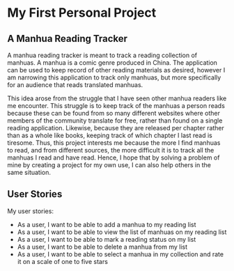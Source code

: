 # My First Personal Project

## A Manhua Reading Tracker

A manhua reading tracker is meant to track a reading collection of manhuas. A manhua is a comic genre produced in China. 
The application can be used to keep record of other reading 
materials as desired, however I am narrowing this application to track only manhuas, but
more specifically for an audience that reads translated manhuas. 

This idea arose from the struggle that I have seen other manhua readers like me 
encounter. This struggle is
to keep track of the manhuas a person reads because these can be found from so many different websites where other 
members of the community
translate for free, rather than found on a single
reading
application. Likewise, because they are released per chapter rather than as a whole like books, keeping track of which
chapter I last read is tiresome. Thus, this project interests
me because the more I find manhuas to read, and from different sources, the more difficult it is to track all the 
manhuas I read and have read. Hence, I hope that by solving a problem of mine by creating a project for my own use,
 I can also help others in the same situation. 
 
## User Stories
My user stories:
-	As a user, I want to be able to add a manhua to my reading list
-	As a user, I want to be able to view the list of manhuas on my reading list
-	As a user, I want to be able to mark a reading status on my list
-	As a user, I want to be able to delete a manhua from my list
-	As a user, I want to be able to select a manhua in my collection and rate it on a scale of one to five stars 

